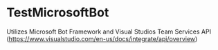 # TestMicrosoftBot


Utilizes Microsoft Bot Framework and Visual Studios Team Services API (https://www.visualstudio.com/en-us/docs/integrate/api/overview)
